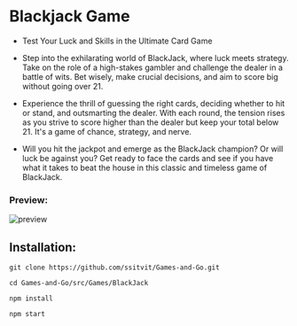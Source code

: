 # Blackjack Game
- Test Your Luck and Skills in the Ultimate Card Game

- Step into the exhilarating world of BlackJack, where luck meets strategy. Take on the role of a high-stakes gambler and challenge the dealer in a battle of wits. Bet wisely, make crucial decisions, and aim to score big without going over 21.

- Experience the thrill of guessing the right cards, deciding whether to hit or stand, and outsmarting the dealer. With each round, the tension rises as you strive to score higher than the dealer but keep your total below 21. It's a game of chance, strategy, and nerve.

- Will you hit the jackpot and emerge as the BlackJack champion? Or will luck be against you? Get ready to face the cards and see if you have what it takes to beat the house in this classic and timeless game of BlackJack.

### Preview:

![preview](https://github.com/manasi-jain/Games-and-Go/assets/83013408/04f482ed-44a4-4cd6-aa66-d7763d03c497)

## Installation: 
`git clone https://github.com/ssitvit/Games-and-Go.git`

`cd Games-and-Go/src/Games/BlackJack`

`npm install`

`npm start `
